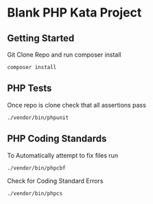 # Blank PHP Kata Project

## Getting Started

 Git Clone Repo and run composer install

```
composer install
```


## PHP Tests

Once repo is clone check that all assertions pass

```
./vendor/bin/phpunit
```


## PHP Coding Standards

To Automatically attempt to fix files run 

```
./vendor/bin/phpcbf
```

Check for Coding Standard Errors

```
./vendor/bin/phpcs
```



